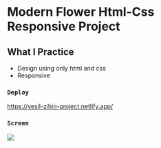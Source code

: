 
# Modern Flower Html-Css Responsive Project

## What I Practice
- Design using only html and css
- Responsive


### `Deploy`

https://yesil-zihin-project.netlify.app/

### `Screen`

![](screen.gif)
